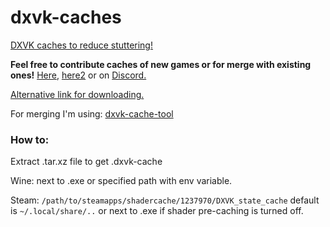 # dxvk-caches
[DXVK caches to reduce stuttering!](https://github.com/doitsujin/dxvk#state-cache)

**Feel free to contribute caches of new games or for merge with existing ones!** [Here](https://github.com/begin-theadventure/dxvk-caches/issues/new), [here2](https://github.com/begin-theadventure/dxvk-caches/pulls) or on [Discord.](https://discord.gg/RsYQ4UPwth)

[Alternative link for downloading.](https://sam.nl.tab.digital/s/oZRKz5So2B8gbzY)

For merging I'm using: [dxvk-cache-tool](https://github.com/DarkTigrus/dxvk-cache-tool)

### **How to:**

Extract .tar.xz file to get .dxvk-cache

Wine:
next to .exe or specified path with env variable.

Steam: `/path/to/steamapps/shadercache/1237970/DXVK_state_cache` default is `~/.local/share/..` or next to .exe if shader pre-caching is turned off.
